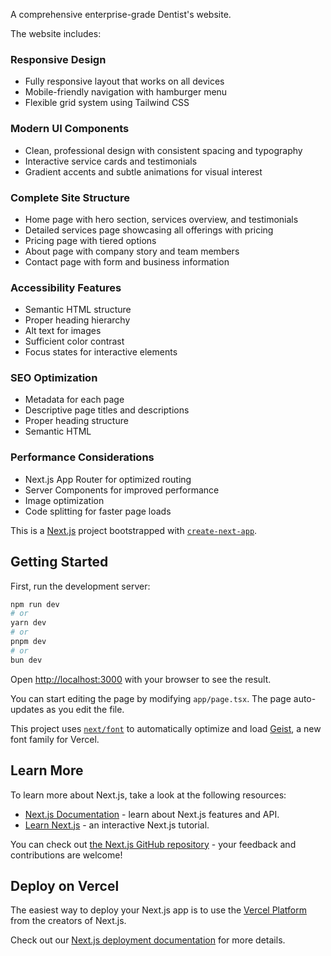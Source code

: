 A comprehensive enterprise-grade Dentist's website.

The website includes:

### Responsive Design

- Fully responsive layout that works on all devices
- Mobile-friendly navigation with hamburger menu
- Flexible grid system using Tailwind CSS


### Modern UI Components

- Clean, professional design with consistent spacing and typography
- Interactive service cards and testimonials
- Gradient accents and subtle animations for visual interest


### Complete Site Structure

- Home page with hero section, services overview, and testimonials
- Detailed services page showcasing all offerings with pricing
- Pricing page with tiered options
- About page with company story and team members
- Contact page with form and business information


### Accessibility Features

- Semantic HTML structure
- Proper heading hierarchy
- Alt text for images
- Sufficient color contrast
- Focus states for interactive elements


### SEO Optimization

- Metadata for each page
- Descriptive page titles and descriptions
- Proper heading structure
- Semantic HTML


### Performance Considerations

- Next.js App Router for optimized routing
- Server Components for improved performance
- Image optimization
- Code splitting for faster page loads




This is a [Next.js](https://nextjs.org) project bootstrapped with [`create-next-app`](https://nextjs.org/docs/app/api-reference/cli/create-next-app).

## Getting Started

First, run the development server:

```bash
npm run dev
# or
yarn dev
# or
pnpm dev
# or
bun dev
```

Open [http://localhost:3000](http://localhost:3000) with your browser to see the result.

You can start editing the page by modifying `app/page.tsx`. The page auto-updates as you edit the file.

This project uses [`next/font`](https://nextjs.org/docs/app/building-your-application/optimizing/fonts) to automatically optimize and load [Geist](https://vercel.com/font), a new font family for Vercel.

## Learn More

To learn more about Next.js, take a look at the following resources:

- [Next.js Documentation](https://nextjs.org/docs) - learn about Next.js features and API.
- [Learn Next.js](https://nextjs.org/learn) - an interactive Next.js tutorial.

You can check out [the Next.js GitHub repository](https://github.com/vercel/next.js) - your feedback and contributions are welcome!

## Deploy on Vercel

The easiest way to deploy your Next.js app is to use the [Vercel Platform](https://vercel.com/new?utm_medium=default-template&filter=next.js&utm_source=create-next-app&utm_campaign=create-next-app-readme) from the creators of Next.js.

Check out our [Next.js deployment documentation](https://nextjs.org/docs/app/building-your-application/deploying) for more details.
